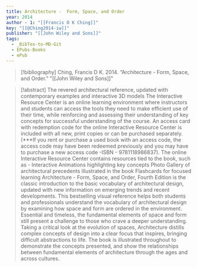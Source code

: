 ```yaml
---
title: Architecture -  Form, Space, and Order
year: 2014
author - 1: "[[Francis D K Ching]]"
key: "[[@Ching2014-iw]]"
publisher: "[[John Wiley and Sons]]"
tags:
  - _BibTex-to-MD-Git
  - EPubs-Books
  - ePub
---
```


> [!bibliography]
> Ching, Francis D K. 2014. “Architecture -  Form, Space, and Order.” "[[John Wiley and Sons]]"

> [!abstract]
> The revered architectural reference, updated with contemporary examples and interactive 3D models The Interactive Resource Center is an online learning environment where instructors and students can access the tools they need to make efficient use of their time, while reinforcing and assessing their understanding of key concepts for successful understanding of the course. An access card with redemption code for the online Interactive Resource Center is included with all new, print copies or can be purchased separately. (***If you rent or purchase a used book with an access code, the access code may have been redeemed previously and you may have to purchase a new access code -ISBN -  9781118986837). The online Interactive Resource Center contains resources tied to the book, such as -  Interactive Animations highlighting key concepts Photo Gallery of architectural precedents illustrated in the book Flashcards for focused learning Architecture -  Form, Space, and Order, Fourth Edition is the classic introduction to the basic vocabulary of architectural design, updated with new information on emerging trends and recent developments. This bestselling visual reference helps both students and professionals understand the vocabulary of architectural design by examining how space and form are ordered in the environment. Essential and timeless, the fundamental elements of space and form still present a challenge to those who crave a deeper understanding. Taking a critical look at the evolution of spaces, Architecture distills complex concepts of design into a clear focus that inspires, bringing difficult abstractions to life. The book is illustrated throughout to demonstrate the concepts presented, and show the relationships between fundamental elements of architecture through the ages and across cultures.